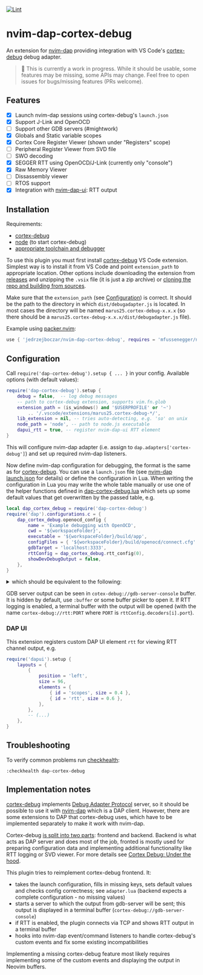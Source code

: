 [![Lint](https://github.com/jedrzejboczar/nvim-dap-cortex-debug/actions/workflows/lint.yml/badge.svg)](https://github.com/jedrzejboczar/nvim-dap-cortex-debug/actions/workflows/lint.yml)

# nvim-dap-cortex-debug

An extension for [nvim-dap](https://github.com/mfussenegger/nvim-dap) providing integration with VS Code's [cortex-debug](https://github.com/Marus/cortex-debug) debug adapter.

> 🚧 This is currently a work in progress. While it should be usable, some features may be missing,
> some APIs may change. Feel free to open issues for bugs/missing features (PRs welcome).

## Features

- [x] Launch nvim-dap sessions using cortex-debug's `launch.json`
- [x] Support J-Link and OpenOCD
- [ ] Support other GDB servers (#mightwork)
- [x] Globals and Static variable scopes
- [x] Cortex Core Register Viewer (shown under "Registers" scope)
- [ ] Peripheral Register Viewer from SVD file
- [ ] SWO decoding
- [x] SEGGER RTT using OpenOCD/J-Link (currently only "console")
- [x] Raw Memory Viewer
- [ ] Dissassembly viewer
- [ ] RTOS support
- [x] Integration with [nvim-dap-ui](https://github.com/rcarriga/nvim-dap-ui): RTT output

## Installation

Requirements:

* [cortex-debug](https://github.com/Marus/cortex-debug)
* [node](https://nodejs.org/en/) (to start cortex-debug)
* [appropriate toolchain and debugger](https://github.com/Marus/cortex-debug#installation)

To use this plugin you must first install [cortex-debug](https://github.com/Marus/cortex-debug) VS Code extension.
Simplest way is to install it from VS Code and point `extension_path` to appropriate location.
Other options include downloading the extension from [releases](https://github.com/Marus/cortex-debug/releases)
and unzipping the `.vsix` file (it is just a zip archive) or
[cloning the repo and building from sources](https://github.com/Marus/cortex-debug#how-to-build-from-sources).

Make sure that the `extension_path` (see [Configuration](#configuration)) is correct.
It should be the path to the directory in which `dist/debugadapter.js` is located.
In most cases the directory will be named `marus25.cortex-debug-x.x.x` (so there should be a
`marus25.cortex-debug-x.x.x/dist/debugadapter.js` file).

Example using [packer.nvim](https://github.com/wbthomason/packer.nvim):

```lua
use { 'jedrzejboczar/nvim-dap-cortex-debug', requires = 'mfussenegger/nvim-dap' }
```

## Configuration

Call `require('dap-cortex-debug').setup { ... }` in your config.
Available options (with default values):

```lua
require('dap-cortex-debug').setup {
    debug = false,  -- log debug messages
    -- path to cortex-debug extension, supports vim.fn.glob
    extension_path = (is_windows() and '$USERPROFILE' or '~')
        .. '/.vscode/extensions/marus25.cortex-debug-*/',
    lib_extension = nil, -- tries auto-detecting, e.g. 'so' on unix
    node_path = 'node', -- path to node.js executable
    dapui_rtt = true, -- register nvim-dap-ui RTT element
}
```

This will configure nvim-dap adapter (i.e. assign to `dap.adapters['cortex-debug']`) and set up required nvim-dap listeners.

Now define nvim-dap configuration for debugging, the format is the same as for
[cortex-debug](https://github.com/Marus/cortex-debug/blob/master/debug_attributes.md).
You can use a `launch.json` file (see
[nvim-dap launch.json](https://github.com/mfussenegger/nvim-dap/blob/e71da68e59eec1df258acac20dad206366506438/doc/dap.txt#L276)
for details) or define the configuration in Lua.
When writing the configuration in Lua you may write the whole table manually or use one of the helper functions defined in
[dap-cortex-debug.lua](https://github.com/jedrzejboczar/nvim-dap-cortex-debug/blob/master/lua/dap-cortex-debug.lua) which sets
up some default values that get overwritten by the passed table, e.g.


```lua
local dap_cortex_debug = require('dap-cortex-debug')
require('dap').configurations.c = {
    dap_cortex_debug.openocd_config {
        name = 'Example debugging with OpenOCD',
        cwd = '${workspaceFolder}',
        executable = '${workspaceFolder}/build/app',
        configFiles = { '${workspaceFolder}/build/openocd/connect.cfg' },
        gdbTarget = 'localhost:3333',
        rttConfig = dap_cortex_debug.rtt_config(0),
        showDevDebugOutput = false,
    },
}
```

<p>
<details>
<summary style='cursor: pointer'>which should be equivalent to the following:</summary>

```lua
local dap_cortex_debug = require('dap-cortex-debug')
require('dap').configurations.c = {
    {
        name = 'Example debugging with OpenOCD',
        type = 'cortex-debug',
        request = 'launch',
        servertype = 'openocd',
        serverpath = 'openocd',
        gdbPath = 'arm-none-eabi-gdb',
        toolchainPath = '/usr/bin',
        toolchainPrefix = 'arm-none-eabi',
        runToEntryPoint = 'main',
        swoConfig = { enabled = false },
        showDevDebugOutput = false,
        gdbTarget = 'localhost:3333',
        cwd = '${workspaceFolder}',
        executable = '${workspaceFolder}/build/app',
        configFiles = { '${workspaceFolder}/build/openocd/connect.cfg' },
        rttConfig = {
            address = 'auto',
            decoders = {
                {
                    label = 'RTT:0',
                    port = 0,
                    type = 'console'
                }
            },
            enabled = true
        },
    }
}
```

</details>
</p>

GDB server output can be seen in `cotex-debug://gdb-server-console` buffer. It is hidden by default,
use `:buffer` or some buffer picker to open it. If RTT logging is enabled, a terminal buffer with
the output will be opened (with the name `cortex-debug://rtt:PORT` where `PORT` is `rttConfig.decoders[i].port`).

### DAP UI

This extension registers custom DAP UI element `rtt` for viewing RTT channel output, e.g.

```lua
require('dapui').setup {
    layouts = {
        {
            position = 'left',
            size = 96,
            elements = {
                { id = 'scopes', size = 0.4 },
                { id = 'rtt', size = 0.6 },
            },
        },
        -- (...)
    },
}
```

## Troubleshooting

To verify common problems run [checkhealth](https://neovim.io/doc/user/pi_health.html#pi_health.txt):
```vim
:checkhealth dap-cortex-debug
```

## Implementation notes

[cortex-debug](https://github.com/Marus/cortex-debug) implements
[Debug Adapter Protocol](https://microsoft.github.io/debug-adapter-protocol/specification) server,
so it should be possible to use it with [nvim-dap](https://github.com/mfussenegger/nvim-dap)
which is a DAP client. However, there are some extensions to DAP that cortex-debug uses, which have
to be implemented separately to make it work with nvim-dap.

Cortex-debug [is split into two parts](https://github.com/Marus/cortex-debug#how-to-debug): frontend
and backend. Backend is what acts as DAP server and does most of the job, fronted is mostly used for
preparing configuration data and implementing additional functionality like RTT logging or SVD viewer.
For more details see [Cortex Debug: Under the hood](https://github.com/Marus/cortex-debug/wiki/Cortex-Debug:-Under-the-hood).

This plugin tries to reimplement cortex-debug frontend. It:

* takes the launch configuration, fills in missing keys, sets default values and checks config correctness;
  see `adapter.lua` (backend expects a complete configuration - no missing values)
* starts a server to which the output from gdb-server will be sent; this output is displayed in a terminal buffer
  (`cortex-debug://gdb-server-console`)
* if RTT is enabled, the plugin connects via TCP and shows RTT output in a terminal buffer
* hooks into nvim-dap event/command listeners to handle cortex-debug's custom events and fix some existing
  incompatibilities

Implementing a missing cortex-debug feature most likely requires implementing some of the custom events
and displaying the output in Neovim buffers.
